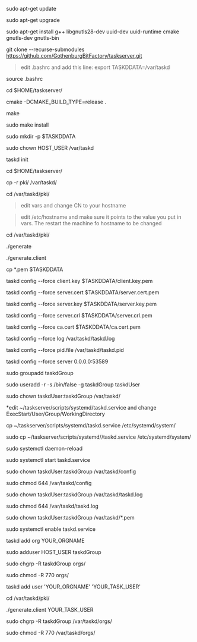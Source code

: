 sudo apt-get update

sudo apt-get upgrade

sudo apt-get install g++ libgnutls28-dev uuid-dev uuid-runtime cmake gnutls-dev gnutls-bin

git clone --recurse-submodules https://github.com/GothenburgBitFactory/taskserver.git

> edit .bashrc and add this line: export TASKDDATA=/var/taskd

source .bashrc

cd $HOME/taskserver/

cmake -DCMAKE_BUILD_TYPE=release .

make

sudo make install

sudo mkdir -p $TASKDDATA

sudo chown HOST_USER /var/taskd

taskd init

cd $HOME/taskserver/

cp -r pki/ /var/taskd/

cd /var/taskd/pki/

> edit vars and change CN to your hostname

> edit /etc/hostname and make sure it points to the value you put in vars. The restart the machine fo hostname to be changed

cd /var/taskd/pki/

./generate

./generate.client 

cp *.pem $TASKDDATA

taskd config --force client.key $TASKDDATA/client.key.pem

taskd config --force server.cert $TASKDDATA/server.cert.pem

taskd config --force server.key $TASKDDATA/server.key.pem

taskd config --force server.crl $TASKDDATA/server.crl.pem

taskd config --force ca.cert $TASKDDATA/ca.cert.pem

taskd config --force log /var/taskd/taskd.log

taskd config --force pid.file /var/taskd/taskd.pid

taskd config --force server 0.0.0.0:53589

sudo groupadd taskdGroup

sudo useradd -r -s /bin/false -g taskdGroup taskdUser

sudo chown taskdUser:taskdGroup /var/taskd/

*edit ~/taskserver/scripts/systemd/taskd.service and change ExecStart/User/Group/WorkingDirectory

cp ~/taskserver/scripts/systemd/taskd.service /etc/systemd/system/ 

sudo cp ~/taskserver/scripts/systemd//taskd.service /etc/systemd/system/ 

sudo  systemctl daemon-reload

sudo  systemctl start taskd.service

sudo chown taskdUser:taskdGroup /var/taskd/config

sudo chmod 644 /var/taskd/config 

sudo chown taskdUser:taskdGroup /var/taskd/taskd.log 

sudo chmod 644 /var/taskd/taskd.log 

sudo chown taskdUser:taskdGroup /var/taskd/*.pem 

sudo  systemctl enable taskd.service

taskd add org YOUR_ORGNAME

sudo adduser HOST_USER taskdGroup 

sudo chgrp -R taskdGroup orgs/

sudo chmod -R 770 orgs/

taskd add user 'YOUR_ORGNAME' 'YOUR_TASK_USER'

cd /var/taskd/pki/

./generate.client YOUR_TASK_USER

sudo chgrp -R taskdGroup /var/taskd/orgs/

sudo chmod -R 770 /var/taskd/orgs/ 
